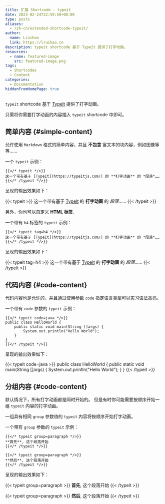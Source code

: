 ```yaml
---
title: 扩展 Shortcode - typeit
date: 2023-02-24T22:59:50+08:00
type: posts
aliases:
  - /zh-cn/extended-shortcode-typeit/
author:
  name: Lruihao
  link: https://lruihao.cn
description: typeit shortcode 基于 TypeIt 提供了打字动画。
resources:
  - name: featured-image
    src: featured-image.png
tags:
  - Shortcodes
  - Content
categories:
  - Documentation
hiddenFromHomePage: true
---
```


`typeit` shortcode 基于 [TypeIt](https://typeitjs.com/) 提供了打字动画。

<!--more-->

只需将你需要打字动画的内容插入 `typeit` shortcode 中即可。

## 简单内容 {#simple-content}

允许使用 `Markdown` 格式的简单内容，并且 **不包含** 富文本的块内容，例如图像等等……

一个 `typeit` 示例：

```go-html-template
{{</* typeit */>}}
这一个带有基于 [TypeIt](https://typeitjs.com/) 的 **打字动画** 的 *段落*……
{{</* /typeit */>}}
```

呈现的输出效果如下：

{{< typeit >}}
这一个带有基于 [TypeIt](https://typeitjs.com/) 的 **打字动画** 的 *段落*……
{{< /typeit >}}

另外，你也可以自定义 **HTML 标签**.

一个带有 `h4` 标签的 `typeit` 示例：

```go-html-template
{{</* typeit tag=h4 */>}}
这一个带有基于 [TypeIt](https://typeitjs.com/) 的 **打字动画** 的 *段落*……
{{</* /typeit */>}}
```

呈现的输出效果如下：

{{< typeit tag=h4 >}}
这一个带有基于 [TypeIt](https://typeitjs.com/) 的 **打字动画** 的 *段落*……
{{< /typeit >}}

## 代码内容 {#code-content}

代码内容也是允许的，并且通过使用参数 `code` 指定语言类型可以实习语法高亮。

一个带有 `code` 参数的 `typeit` 示例：

```go-html-template
{{</* typeit code=java */>}}
public class HelloWorld {
    public static void main(String []args) {
        System.out.println("Hello World");
    }
}
{{</* /typeit */>}}
```

呈现的输出效果如下：

{{< typeit code=java >}}
public class HelloWorld {
    public static void main(String []args) {
        System.out.println("Hello World");
    }
}
{{< /typeit >}}

## 分组内容 {#code-content}

默认情况下，所有打字动画都是同时开始的。
但是有时你可能需要按顺序开始一组 `typeit` 内容的打字动画。

一组具有相同 `group` 参数值的 `typeit` 内容将按顺序开始打字动画。

一个带有 `group` 参数的 `typeit` 示例：

```go-html-template
{{</* typeit group=paragraph */>}}
**首先**, 这个段落开始
{{</* /typeit */>}}

{{</* typeit group=paragraph */>}}
**然后**, 这个段落开始
{{</* /typeit */>}}
```

呈现的输出效果如下：

{{< typeit group=paragraph >}}
**首先**, 这个段落开始
{{< /typeit >}}

{{< typeit group=paragraph >}}
**然后**, 这个段落开始
{{< /typeit >}}
